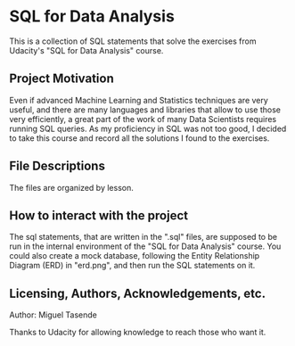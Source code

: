 # SQL for Data Analysis
This is a collection of SQL statements that solve the exercises from Udacity's "SQL for Data Analysis" course.

## Project Motivation
Even if advanced Machine Learning and Statistics techniques are very useful, and there are many languages and libraries that allow to use those very efficiently, a great part of the work of many Data Scientists requires running SQL queries. As my proficiency in SQL was not too good, I decided to take this course and record all the solutions I found to the exercises.

## File Descriptions
The files are organized by lesson.

## How to interact with the project
The sql statements, that are written in the ".sql" files, are supposed to be run in the internal environment of the "SQL for Data Analysis" course. You could also create a mock database, following the Entity Relationship Diagram (ERD) in "erd.png", and then run the SQL statements on it.

## Licensing, Authors, Acknowledgements, etc.
Author: Miguel Tasende

Thanks to Udacity for allowing knowledge to reach those who want it.
